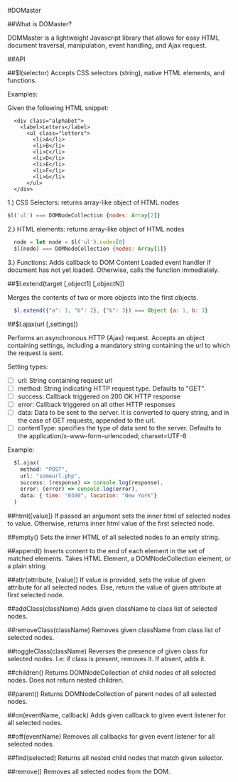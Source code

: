 #DOMaster

##What is DOMaster?

DOMMaster is a lightweight Javascript library that allows for easy HTML document traversal, manipulation, event handling, and Ajax request.

##API

##$l(selector)
Accepts CSS selectors (string), native HTML elements, and functions.

Examples:

Given the following HTML snippet:

```    
  <div class="alphabet">
    <label>Letters</label>
      <ul class="letters">
        <li>A</li>
        <li>B</li>
        <li>C</li>
        <li>D</li>
        <li>E</li>
        <li>F</li>
        <li>G</li>
      </ul>
  </div>

```
1.) CSS Selectors: returns array-like object of HTML nodes  
```js
$l('ul') === DOMNodeCollection {nodes: Array[2]}
```
2.) HTML elements: returns array-like object of HTML nodes
```js
  node = let node = $l('ul').nodes[0]
  $l(node) === DOMNodeCollection {nodes: Array[1]}
```
3.) Functions: Adds callback to DOM Content Loaded event handler if document has not yet loaded. Otherwise, calls the function immediately.

##$l.extend(target [,object1] [,objectN])

Merges the contents of two or more objects into the first objects.

```js
  $l.extend({"a": 1, "b": 2}, {"b": 3}) === Object {a: 1, b: 3}
```

##$l.ajax(url [,settings])

Performs an asynchronous HTTP (Ajax) request. Accepts an object containing settings, including a mandatory string containing the url to which the request is sent.

Setting types:

- [ ] url: String containing request url
- [ ] method: String indicating HTTP request type. Defaults to "GET".
- [ ] success: Callback triggered on 200 OK HTTP response
- [ ] error: Callback triggered on all other HTTP responses
- [ ] data: Data to be sent to the server. It is converted to query string, and in the case of GET requests, appended to the url.
- [ ] contentType: specifies the type of data sent to the server. Defaults to the application/x-www-form-urlencoded; charset=UTF-8

Example:

```js
  $l.ajax(
    method: "POST",
    url: "someurl.php",
    success: (response) => console.log(response),
    error: (error) => console.log(error),
    data: { time: "0300", location: "New York"}
  )
```

##html([value])
If passed an argument sets the inner html of selected nodes to value. Otherwise, returns inner html value of the first selected node.

##empty()
Sets the inner HTML of all selected nodes to an empty string.

##append()
Inserts content to the end of each element in the set of matched elements. Takes HTML Element, a DOMNodeCollection element, or a plain string.

##attr(attribute, [value])
If value is provided, sets the value of given attribute for all selected nodes. Else, return the value of given attribute at first selected node.

##addClass(className)
Adds given className to class list of selected nodes.

##removeClass(className)
Removes given className from class list of selected nodes.

##toggleClass(className)
Reverses the presence of given class for selected nodes. I.e: if class is present, removes it. If absent, adds it.

##children()
Returns DOMNodeCollection of child nodes of all selected nodes. Does not return nested children.

##parent()
Returns DOMNodeCollection of parent nodes of all selected nodes.

##on(eventName, callback)
Adds given callback to given event listener for all selected nodes.

##off(eventName)
Removes all callbacks for given event listener for all selected nodes.

##find(selected)
Returns all nested child nodes that match given selector.

##remove()
Removes all selected nodes from the DOM.
